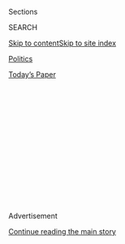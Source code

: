 <div id="app">

<div>

<div>

<div>

<div class="NYTAppHideMasthead css-1q2w90k e1suatyy0">

<div class="section css-ui9rw0 e1suatyy2">

<div class="css-eph4ug er09x8g0">

<div class="css-6n7j50">

</div>

<span class="css-1dv1kvn">Sections</span>

<div class="css-10488qs">

<span class="css-1dv1kvn">SEARCH</span>

</div>

[Skip to content](#site-content)[Skip to site
index](#site-index)

</div>

<div id="masthead-section-label" class="css-1wr3we4 eaxe0e00">

[Politics](https://www.nytimes.com/section/politics)

</div>

<div class="css-10698na e1huz5gh0">

</div>

</div>

<div id="masthead-bar-one" class="section hasLinks css-15hmgas e1csuq9d3">

<div class="css-uqyvli e1csuq9d0">

</div>

<div class="css-1uqjmks e1csuq9d1">

</div>

<div class="css-9e9ivx">

[](https://myaccount.nytimes.com/auth/login?response_type=cookie&client_id=vi)

</div>

<div class="css-1bvtpon e1csuq9d2">

[Today’s
Paper](https://www.nytimes.com/section/todayspaper)

</div>

</div>

</div>

</div>

<div data-aria-hidden="false">

<div id="site-content" data-role="main">

<div>

<div class="css-1aor85t" style="opacity:0.000000001;z-index:-1;visibility:hidden">

<div class="css-1hqnpie">

<div class="css-epjblv">

<span class="css-17xtcya">[Politics](/section/politics)</span><span class="css-x15j1o">|</span><span class="css-fwqvlz">Rashida
Tlaib’s Expletive-Laden Cry to Impeach Trump Upends Democrats’ Talking
Points</span>

</div>

<div class="css-k008qs">

<div class="css-1iwv8en">

<span class="css-18z7m18"></span>

<div>

</div>

</div>

<span class="css-1n6z4y">https://nyti.ms/2GQXVoK</span>

<div class="css-1705lsu">

<div class="css-4xjgmj">

<div class="css-4skfbu" data-role="toolbar" data-aria-label="Social Media Share buttons, Save button, and Comments Panel with current comment count" data-testid="share-tools">

  - 
  - 
  - 
  - 
    
    <div class="css-6n7j50">
    
    </div>

  - 

</div>

</div>

</div>

</div>

</div>

</div>

<div id="NYT_TOP_BANNER_REGION" class="css-13pd83m">

</div>

<div id="top-wrapper" class="css-1sy8kpn">

<div id="top-slug" class="css-l9onyx">

Advertisement

</div>

[Continue reading the main
story](#after-top)

<div class="ad top-wrapper" style="text-align:center;height:100%;display:block;min-height:250px">

<div id="top" class="place-ad" data-position="top" data-size-key="top">

</div>

</div>

<div id="after-top">

</div>

</div>

<div id="sponsor-wrapper" class="css-1hyfx7x">

<div id="sponsor-slug" class="css-19vbshk">

Supported by

</div>

[Continue reading the main
story](#after-sponsor)

<div id="sponsor" class="ad sponsor-wrapper" style="text-align:center;height:100%;display:block">

</div>

<div id="after-sponsor">

</div>

</div>

<div class="css-1vkm6nb ehdk2mb0">

# Rashida Tlaib’s Expletive-Laden Cry to Impeach Trump Upends Democrats’ Talking Points

</div>

<div class="css-79elbk" data-testid="photoviewer-wrapper">

<div class="css-z3e15g" data-testid="photoviewer-wrapper-hidden">

</div>

<div class="css-1a48zt4 ehw59r15" data-testid="photoviewer-children">

![<span class="css-16f3y1r e13ogyst0" data-aria-hidden="true">Representative
Rashida Tlaib, Democrat of Michigan, made no apologies for the remarks
she made hours after being sworn in on
Thursday.</span><span class="css-cnj6d5 e1z0qqy90" itemprop="copyrightHolder"><span class="css-1ly73wi e1tej78p0">Credit...</span><span><span>Doug
Mills/The New York
Times</span></span></span>](https://static01.nyt.com/images/2019/01/05/us/politics/05dc-impeach/05dc-impeach-articleLarge.jpg?quality=75&auto=webp&disable=upscale)

</div>

</div>

<div class="css-xt80pu e12qa4dv0">

<div class="css-18e8msd">

<div class="css-vp77d3 epjyd6m0">

<div class="css-1baulvz">

By [<span class="css-1baulvz last-byline" itemprop="name">Nicholas
Fandos</span>](https://www.nytimes.com/by/nicholas-fandos)

</div>

</div>

  - Jan. 4,
    2019

  - 
    
    <div class="css-4xjgmj">
    
    <div class="css-d8bdto" data-role="toolbar" data-aria-label="Social Media Share buttons, Save button, and Comments Panel with current comment count" data-testid="share-tools">
    
      - 
      - 
      - 
      - 
        
        <div class="css-6n7j50">
        
        </div>
    
      - 
    
    </div>
    
    </div>

</div>

</div>

<div class="section meteredContent css-1r7ky0e" name="articleBody" itemprop="articleBody">

<div class="css-1fanzo5 StoryBodyCompanionColumn">

<div class="css-53u6y8">

WASHINGTON — Impeachment was always going to hang heavily over a divided
Washington. But it took little more than 24 hours this week for a
freshman House Democrat’s exuberant, expletive-laden impeachment promise
to upend the bonhomie of a new Congress and prompt President Trump, by
his own telling, to ask the newly elected speaker if Democrats planned
to impeach him.

The episode began Thursday night, just hours after the 116th Congress
was sworn in, when a camera captured Representative Rashida Tlaib of
Michigan promising profanely to impeach Mr. Trump as she drew cheers
from liberal activists at a celebration at a bar near the Capitol. By
the time Mr. Trump discussed the matter directly in a news conference in
the Rose Garden on Friday afternoon, weeks of speculation about his
potential peril had burst into the open.

Republicans, eager to portray Democrats as out to destroy Mr. Trump’s
presidency, piled on criticism of Ms. Tlaib — some of it racially
tinged. (Ms. Tlaib, who is Palestinian-American, is one of the first
Muslims in Congress. The Christian Broadcasting Network referred to her
as a “foul-mouthed Islamic congresswoman.”) Democratic leaders, who view
discussion of impeachment as politically dangerous and premature,
offered worried words meant to tamp down speculation about their
intentions.

[*\[President Trump threatened to keep the federal government partly
closed for “months or even
years.”\]*](https://www.nytimes.com/2019/01/04/us/politics/democrats-trump-meeting-government-shutdown.html?action=click&module=Top%20Stories&pgtype=Homepage)

</div>

</div>

<div class="css-1fanzo5 StoryBodyCompanionColumn">

<div class="css-53u6y8">

Perhaps out of a belief that an impeachment fight would help him
politically — as it did President Bill Clinton in the 1990s — or
outright fear that newly empowered Democrats actually might threaten his
presidency, Mr. Trump dived into the conversation head first.

“We even talked about that today,” he told reporters in the Rose Garden,
referring to an exchange with Speaker Nancy Pelosi during [a meeting
earlier
Friday](https://www.nytimes.com/2019/01/04/us/politics/democrats-trump-meeting-government-shutdown.html)
to try to negotiate an end to the shutdown of the government, which Mr.
Trump threatened to keep closed for years if he did not get money from
Congress for a wall on the southern border. “I said, Why don’t you use
this for impeachment? And Nancy said, We’re not looking to impeach you.”

Senior aides to Ms. Pelosi and other Democrats in the room disputed that
characterization. The president had indeed invoked Ms. Tlaib and other
House Democrats who want to impeach him, they said, but Ms. Pelosi tried
to shift the meeting back to its intended topic and did not offer the
president reassurances.

“In his opening comments at the meeting, President Trump brought up
impeachment,” Ms. Pelosi’s spokesman, Drew Hammill, [wrote on
Twitter](https://twitter.com/Drew_Hammill/status/1081283127451049985).
“Speaker Pelosi made clear that today’s meeting was about re-opening
government, not impeachment.”

Regardless, Mr. Trump’s frank embrace of the issue was another
astonishing development: a president of the United States talking openly
about his potential impeachment at a White House news conference.

</div>

</div>

<div class="css-1fanzo5 StoryBodyCompanionColumn">

<div class="css-53u6y8">

Earlier in the day, Mr. Trump [had asked on
Twitter](https://twitter.com/realDonaldTrump/status/1081177511592108032),
“How do you impeach a president who has won perhaps the greatest
election of all time?” He continued the theme at his news conference by
asserting that “you can’t impeach somebody who is doing a great job.”

Ms. Pelosi and senior Democrats said they were determined not to take
the bait for now and risk generating a backlash from Mr. Trump’s
supporters, who would most likely see impeachment as the overreaction of
out-of-control Democrats. But the words of Ms. Tlaib, who stood by her
comments on Friday, made evident the pressure already mounting from the
left, where public opinion polls suggest a majority of liberals want the
president removed from office.

“People love you and you win,” Ms. Tlaib told the crowd Thursday night.
“And when your son looks at you and says: ‘Momma, look, you won.
Bullies don’t win.’ And I said, ‘Baby, they don’t.’ Because we’re going
to go in there, and we’re going to impeach the motherfucker.”

She made no apologies for the remark on Friday, proclaiming that “I will
always speak truth to power” and fashioning her own hashtag,
\#unapologeticallyme. She told a Detroit television station that “it’s
probably exactly how my grandmother, if she was alive, would say it.”

Her outburst ran counter to all Democratic talking points. Ms. Pelosi
and her deputies have repeatedly made the case that it is too early to
consider impeachment. Even as Mr. Trump’s legal perils have deepened —
and federal prosecutors in New York appear to have gathered evidence
implicating him in a campaign finance crime — [Democrats have said they
want to wait to see the
findings](https://www.nytimes.com/2018/11/30/us/politics/jerrold-nadler-trump-impeachment.html)
of an investigation by the special counsel, Robert S. Mueller III, of
the president, his campaign and Russia’s attempts to interfere in the
2016 election.

“I don’t really like that kind of language,” Representative Jerrold
Nadler, Democrat of New York and [the chairman of the House Judiciary
Committee](https://www.nytimes.com/2018/11/30/us/politics/jerrold-nadler-trump-impeachment.html)
— where any impeachment inquiry must begin — said on CNN. “But more to
the point, I disagree with what she said. It is too early to talk about
that intelligently. We have to follow the facts.”

Ms. Pelosi defended Ms. Tlaib on Friday at a town hall hosted by MSNBC
at the speaker’s alma mater in Washington, Trinity University. “I’m not
in the censorship business,” Ms. Pelosi said.

</div>

</div>

<div class="css-1fanzo5 StoryBodyCompanionColumn">

<div class="css-53u6y8">

The Constitution grants the House the power to impeach executive branch
officials for “treason, bribery or other high crimes and misdemeanors,”
but what constitutes such crimes has traditionally been defined by the
majority party of the House. A vote to impeach takes a simple majority
in the House, but a two-thirds vote is needed in the Senate to convict
and remove an official from office.

Mr. Nadler, Ms. Pelosi and other party elders believe Mr. Trump is
threatening the country’s democratic institutions. Privately, many
harbor suspicions that he obstructed justice, collaborated with the
Russians in 2016 or both. But they also argue that an impeachment that
does not have a reasonable shot of winning a conviction in the Senate
will backfire and strengthen Mr. Trump in the 2020 campaign. In the
meantime, they are planning to open multiple investigations into
accusations of wrongdoing around the president, his campaign and his
administration.

“We shouldn’t be impeaching for a political reason, and we shouldn’t
avoid impeachment for a political reason,” Ms. Pelosi said. “So we’ll
just have to see how it comes.”

Republicans ignored the distinction.

“Is this the behavior that we are going to find with this new majority
party in Congress?” Representative Kevin McCarthy of California, the
Republican leader, asked at a news conference. He repeatedly singled out
Ms. Pelosi, asking why she had not censured Ms. Tlaib.

Mr. Trump was similarly critical of Ms. Tlaib.

“I thought her comments were disgraceful,” Mr. Trump said at the news
conference. “I think she dishonored herself, and I think she dishonored
her family.” He added that her comments were “disrespectful to the
United States of America.”

Ms. Tlaib is far from alone among House Democrats. Representatives Brad
Sherman of California and Al Green of Texas formally introduced an
article of impeachment on Thursday, charging that Mr. Trump had
obstructed justice in firing James B. Comey, the F.B.I. director. Others
are expected to follow.

“I continue to believe that obstruction of justice is the clearest,
simplest and most provable high crime and misdemeanor committed by
Donald J. Trump,” Mr. Sherman said in a statement. “I hope that the
articles of impeachment are the subject of hearings before the Judiciary
Committee early in 2019.”

</div>

</div>

<div class="css-1fanzo5 StoryBodyCompanionColumn">

<div class="css-53u6y8">

Many of Ms. Tlaib’s new colleagues expressed sympathy for her
sentiments, even as they said the House should proceed differently.

“Donald Trump is going to be impeached whether it is by the ballot box
or Congress,” said Representative Eric Swalwell, Democrat of California
and a member of the Intelligence Committee. “It will just be a matter of
which one comes first.”

But, Mr. Swalwell added, Democrats need to avoid making “a martyr” out
of Mr. Trump by affording him “a fairer investigation than he deserves.”

</div>

</div>

</div>

<div>

</div>

<div>

</div>

<div>

</div>

<div>

<div id="bottom-wrapper" class="css-1ede5it">

<div id="bottom-slug" class="css-l9onyx">

Advertisement

</div>

[Continue reading the main
story](#after-bottom)

<div id="bottom" class="ad bottom-wrapper" style="text-align:center;height:100%;display:block;min-height:90px">

</div>

<div id="after-bottom">

</div>

</div>

</div>

</div>

</div>

## Site Index

<div>

</div>

## Site Information Navigation

  - [© <span>2020</span> <span>The New York Times
    Company</span>](https://help.nytimes.com/hc/en-us/articles/115014792127-Copyright-notice)

<!-- end list -->

  - [NYTCo](https://www.nytco.com/)
  - [Contact
    Us](https://help.nytimes.com/hc/en-us/articles/115015385887-Contact-Us)
  - [Work with us](https://www.nytco.com/careers/)
  - [Advertise](https://nytmediakit.com/)
  - [T Brand Studio](http://www.tbrandstudio.com/)
  - [Your Ad
    Choices](https://www.nytimes.com/privacy/cookie-policy#how-do-i-manage-trackers)
  - [Privacy](https://www.nytimes.com/privacy)
  - [Terms of
    Service](https://help.nytimes.com/hc/en-us/articles/115014893428-Terms-of-service)
  - [Terms of
    Sale](https://help.nytimes.com/hc/en-us/articles/115014893968-Terms-of-sale)
  - [Site
    Map](https://spiderbites.nytimes.com)
  - [Help](https://help.nytimes.com/hc/en-us)
  - [Subscriptions](https://www.nytimes.com/subscription?campaignId=37WXW)

</div>

</div>

</div>

</div>
